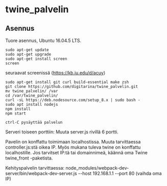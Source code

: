 # twine_palvelin

## Asennus

Tuore asennus, Ubuntu 16.04.5 LTS.

    sudo apt-get update
    sudo apt-get upgrade
    sudo apt-get install screen
    screen

seuraavat screenissä (https://kb.iu.edu/d/acuy)

    sudo apt-get install git curl build-essential make zsh
    git clone https://github.com/digitarina/twine_palvelin.git
    mv twine_palvelin/ /var
    cd /var/twine_palvelin/
    curl -sL https://deb.nodesource.com/setup_8.x | sudo bash -
    sudo apt install nodejs
    npm install
    npm start

    ctrl-C pysäyttää palvelun

Serveri toiseen porttiin: Muuta server.js rivillä 6 portti.

Pavelin on konffattu toimimaan localhostissa. Muuta tarvittaessa controller.js:stä oikea IP. Myös mukana tuleva twine on konffattu localhostille. Jos tarvitset IP:tä tai domainnimeä, käännä oma Twine twine_front -paketista.

Kehityspalvelin tarvittaessa: node_modules/webpack-dev-server/bin/webpack-dev-server.js  --host 192.168.1.1 --port 80 (vaihda oma IP)
